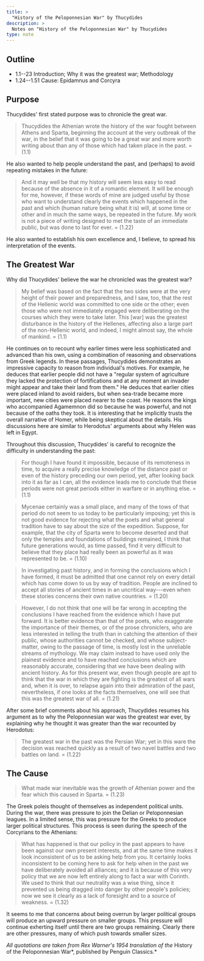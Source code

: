 ```yaml
---
title: >
  "History of the Peloponnesian War" by Thucydides
description: >
  Notes on "History of the Peloponnesian War" by Thucydides
type: note
---
```


## Outline

- 1.1--23 Introduction; Why it was the greatest war; Methodology
- 1.24--1.51 Cause: Epidamnus and Corcyra

## Purpose

Thucydides' first stated purpose was to chronicle the great war.

> Thucydides the Athenian wrote the history of the war fought between Athens and Sparta, beginning the account at the very outbreak of the war, in the belief that it was going to be a great war and more worth writing about than any of those which had taken place in the past.
> = (1.1)

He also wanted to help people understand the past, and (perhaps) to avoid repeating mistakes in the future:

> And it may well be that my history will seem less easy to read because of the absence in it of a romantic element.  It will be enough for me, however, if these words of mine are judged useful by those who want to understand clearly the events which happened in the past and which (human nature being what it is) will, at some time or other and in much the same ways, be repeated in the future.  My work is not a piece of writing designed to met the taste of an immediate public, but was done to last for ever.
> = (1.22)

He also wanted to establish his own excellence and, I believe, to spread his interpretation of the events.

## The Greatest War

Why did Thucydides' believe the war he chronicled was the greatest war?

> My belief was based on the fact that the two sides were at the very height of their power and preparedness, and I saw, too, that the rest of the Hellenic world was committed to one side or the other; even those who were not immediately engaged were deliberating on the courses which they were to take later. This [war] was the greatest disturbance in the history of the Hellenes, affecting also a large part of the non-Hellenic world, and indeed, I might almost say, the whole of mankind.
> = (1.1)

He continues on to recount why earlier times were less sophisticated and advanced than his own, using a combination of reasoning and observations from Greek legends.  In these passages, Thucydides demonstrates an impressive capacity to reason from individual's motives.  For example, he deduces that earlier people did not have a "regular system of agriculture they lacked the protection of fortifications and at any moment an invader might appear and take their land from them."  He deduces that earlier cities were placed inland to avoid raiders, but when sea-trade became more important, new cities were placed nearer to the coast.  He reasons the kings who accompanied Agamemnon did so because he was powerful, and not because of the oaths they took.  It is interesting that he implicitly trusts the overall narrative of Homer, while being skeptical about the details.  His discussions here are similar to Herodotus' arguments about why Helen was left in Egypt.

Throughout this discussion, Thucydides' is careful to recognize the difficulty in understanding the past:

> For though I have found it impossible, because of its remoteness in time, to acquire a really precise knowledge of the distance past or even of the history preceding our own period, yet, after looking back into it as far as I can, all the evidence leads me to conclude that these periods were not great periods either in warfare or in anything else.
> = (1.1)

> Mycenae certainly was a small place, and many of the tows of that period do not seem to us today to be particularly imposing; yet this is not good evidence for rejecting what the poets and what general tradition have to say about the size of the expedition.  Suppose, for example, that the city of Sparta were to become deserted and that only the temples and foundations of buildings remained, I think that future generations would, as time passed, find it very difficult to believe that they place had really been as powerful as it was represented to be.
> = (1.10)

> In investigating past history, and in forming the conclusions which I have formed, it must be admitted that one cannot rely on every detail which has come down to us by way of tradition.  People are inclined to accept all stories of ancient times in an uncritical way---even when these stories concerns their own native countries.
> = (1.20)

> However, I do not think that one will be far wrong in accepting the conclusions I have reached from the evidence which I have put forward.  It is better evidence than that of the poets, who exaggerate the importance of their themes, or of the prose chroniclers, who are less interested in telling the truth than in catching the attention of their public, whose authorities cannot be checked, and whose subject-matter, owing to the passage of time, is mostly lost in the unreliable streams of mythology.  We may claim instead to have used only the plainest evidence and to have reached conclusions which are reasonably accurate, considering that we have been dealing with ancient history.  As for this present war, even though people are apt to think that the war in which they are fighting is the greatest of all wars and, when it is over, to relapse again into their admiration of the past, nevertheless, if one looks at the facts themselves, one will see that this was the greatest war of all.
> = (1.21)

After some brief comments about his approach, Thucydides resumes his argument as to why the Peloponnesian war was the greatest war ever, by explaining why he thought it was greater than the war recounted by Herodotus:

> The greatest war in the past was the Persian War; yet in this ware the decision was reached quickly as a result of two navel battles and two battles on land.
> = (1.22)

## The Cause

> What made war inevitable was the growth of Athenian power and the fear which this caused in Sparta.
> = (1.23)

The Greek poleis thought of themselves as independent political units.  During the war, there was pressure to join the Delian or Peloponnesian leagues.  In a limited sense, this was pressure for the Greeks to produce larger political structures.  This process is seen during the speech of the Corcyrians to the Athenians:

> What has happened is that our policy in the past appears to have been against our own present interests, and at the same time makes it look inconsistent of us to be asking help from you.  It certainly looks inconsistent to be coming here to ask for help when in the past we have deliberately avoided all alliances; and it is because of this very policy that we are now left entirely along to fact a war with Corinth.  We used to think that our neutrality was a wise thing, since it prevented us being dragged into danger by other people's policies; now we see it clearly as a lack of foresight and to a source of weakness.
> = (1.32)

It seems to me that concerns about being overrun by larger political groups will produce an upward pressure on smaller groups.  This pressure will continue exherting itself until there are two groups remaining.  Clearly there are other pressures, many of which push towards smaller sizes.

*All quotations are taken from Rex Warner's 1954 translation of the* History of the Peloponnesian War*, published by Penguin Classics.*
